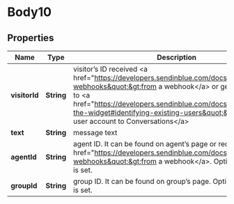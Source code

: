
# Body10

## Properties
Name | Type | Description | Notes
------------ | ------------- | ------------- | -------------
**visitorId** | **String** | visitor’s ID received &lt;a href&#x3D;&quot;https://developers.sendinblue.com/docs/conversations-webhooks&quot;&gt;from a webhook&lt;/a&gt; or generated by you to &lt;a href&#x3D;&quot;https://developers.sendinblue.com/docs/customize-the-widget#identifying-existing-users&quot;&gt;bind existing user account to Conversations&lt;/a&gt; | 
**text** | **String** | message text | 
**agentId** | **String** | agent ID. It can be found on agent’s page or received &lt;a href&#x3D;&quot;https://developers.sendinblue.com/docs/conversations-webhooks&quot;&gt;from a webhook&lt;/a&gt;. Optional if &#x60;groupId&#x60; is set. |  [optional]
**groupId** | **String** | group ID. It can be found on group’s page. Optional if &#x60;agentId&#x60; is set. |  [optional]



